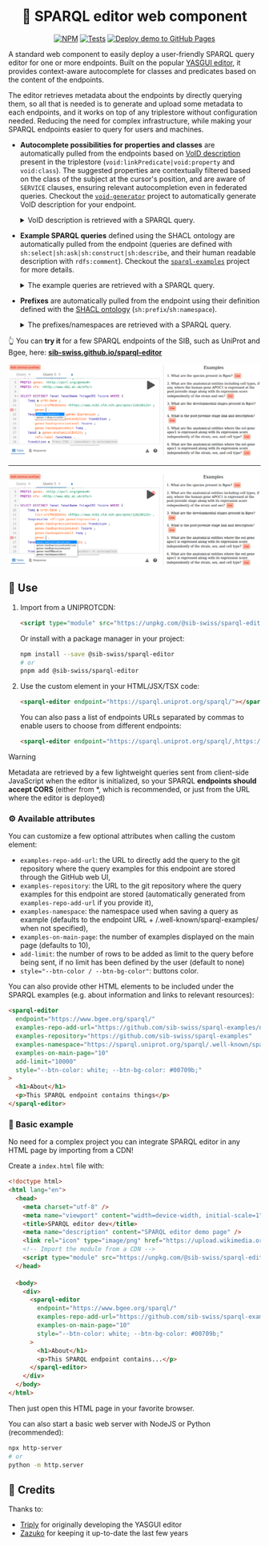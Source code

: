 <div align="center">

# 💫 SPARQL editor web component

[![NPM](https://img.shields.io/npm/v/@sib-swiss/sparql-editor)](https://www.npmjs.com/package/@sib-swiss/sparql-editor)
[![Tests](https://github.com/sib-swiss/sparql-editor/actions/workflows/test.yml/badge.svg)](https://github.com/sib-swiss/sparql-editor/actions/workflows/test.yml)
[![Deploy demo to GitHub Pages](https://github.com/sib-swiss/sparql-editor/actions/workflows/deploy.yml/badge.svg)](https://github.com/sib-swiss/sparql-editor/actions/workflows/deploy.yml)

</div>

A standard web component to easily deploy a user-friendly SPARQL query editor for one or more endpoints. Built on the popular [YASGUI editor](https://github.com/zazuko/Yasgui), it provides context-aware autocomplete for classes and predicates based on the content of the endpoints.

The editor retrieves metadata about the endpoints by directly querying them, so all that is needed is to generate and upload some metadata to each endpoints, and it works on top of any triplestore without configuration needed. Reducing the need for complex infrastructure, while making your SPARQL endpoints easier to query for users and machines.

- **Autocomplete possibilities for properties and classes** are automatically pulled from the endpoints based on [VoID description](https://www.w3.org/TR/void/) present in the triplestore (`void:linkPredicate|void:property` and `void:class`). The suggested properties are contextually filtered based on the class of the subject at the cursor's position, and are aware of `SERVICE` clauses, ensuring relevant autocompletion even in federated queries. Checkout the [`void-generator`](https://github.com/JervenBolleman/void-generator) project to automatically generate VoID description for your endpoint.

  <details><summary>VoID description is retrieved with a SPARQL query.</summary>

  ```SPARQL
  PREFIX void: <http://rdfs.org/ns/void#>
  PREFIX void-ext: <http://ldf.fi/void-ext#>
  SELECT DISTINCT ?subjectClass ?prop ?objectClass ?objectDatatype
  WHERE {
      {
          ?cp void:class ?subjectClass ;
              void:propertyPartition ?pp .
          ?pp void:property ?prop .
          OPTIONAL {
              {
                  ?pp  void:classPartition [ void:class ?objectClass ] .
              } UNION {
                  ?pp void-ext:datatypePartition [ void-ext:datatype ?objectDatatype ] .
              }
          }
      } UNION {
          ?linkset void:subjectsTarget ?subjectClass ;
              void:linkPredicate ?prop ;
              void:objectsTarget ?objectClass .
      }
  }
  ```

  </details>

- **Example SPARQL queries** defined using the SHACL ontology are automatically pulled from the endpoint (queries are defined with `sh:select|sh:ask|sh:construct|sh:describe`, and their human readable description with `rdfs:comment`). Checkout the [`sparql-examples`](https://github.com/sib-swiss/sparql-examples) project for more details.

  <details><summary>The example queries are retrieved with a SPARQL query.</summary>

  ```SPARQL
  PREFIX sh: <http://www.w3.org/ns/shacl#>
  PREFIX rdfs: <http://www.w3.org/2000/01/rdf-schema#>
  SELECT DISTINCT ?sq ?comment ?query
  WHERE {
      ?sq a sh:SPARQLExecutable ;
          rdfs:comment ?comment ;
          sh:select|sh:ask|sh:construct|sh:describe ?query .
  } ORDER BY ?sq
  ```

  </details>

- **Prefixes** are automatically pulled from the endpoint using their definition defined with the [SHACL ontology](https://www.w3.org/TR/shacl/) (`sh:prefix`/`sh:namespace`).

  <details><summary>The prefixes/namespaces are retrieved with a SPARQL query.</summary>

  ```SPARQL
  PREFIX sh: <http://www.w3.org/ns/shacl#>
  SELECT DISTINCT ?prefix ?namespace
  WHERE { [] sh:namespace ?namespace ; sh:prefix ?prefix }
  ORDER BY ?prefix
  ```

  </details>

👆️ You can **try it** for a few SPARQL endpoints of the SIB, such as UniProt and Bgee, here: **[sib-swiss.github.io/sparql-editor](https://sib-swiss.github.io/sparql-editor)**

![Screenshot gene](demo/screenshot_gene.png)

---

![Screenshot expression](demo/screenshot_expression.png)

## 🚀 Use

1. Import from a UNIPROTCDN:

   ```html
   <script type="module" src="https://unpkg.com/@sib-swiss/sparql-editor"></script>
   ```

   Or install with a package manager in your project:

   ```bash
   npm install --save @sib-swiss/sparql-editor
   # or
   pnpm add @sib-swiss/sparql-editor
   ```

2. Use the custom element in your HTML/JSX/TSX code:

   ```html
   <sparql-editor endpoint="https://sparql.uniprot.org/sparql/"></sparql-editor>
   ```

   You can also pass a list of endpoints URLs separated by commas to enable users to choose from different endpoints:

   ```html
   <sparql-editor endpoint="https://sparql.uniprot.org/sparql/,https://www.bgee.org/sparql/"></sparql-editor>
   ```

> [!WARNING]
>
> Metadata are retrieved by a few lightweight queries sent from client-side JavaScript when the editor is initialized, so your SPARQL **endpoints should accept CORS** (either from \*, which is recommended, or just from the URL where the editor is deployed)

### ⚙️ Available attributes

You can customize a few optional attributes when calling the custom element:

- `examples-repo-add-url`: the URL to directly add the query to the git repository where the query examples for this endpoint are stored through the GitHub web UI,
- `examples-repository`: the URL to the git repository where the query examples for this endpoint are stored (automatically generated from `examples-repo-add-url` if you provide it),
- `examples-namespace`: the namespace used when saving a query as example (defaults to the endpoint URL + /.well-known/sparql-examples/ when not specified),
- `examples-on-main-page`: the number of examples displayed on the main page (defaults to 10),
- `add-limit`: the number of rows to be added as limit to the query before being sent, if no limit has been defined by the user (default to none)
- `style="--btn-color / --btn-bg-color"`: buttons color.

You can also provide other HTML elements to be included under the SPARQL examples (e.g. about information and links to relevant resources):

```html
<sparql-editor
  endpoint="https://www.bgee.org/sparql/"
  examples-repo-add-url="https://github.com/sib-swiss/sparql-examples/new/master/examples/Bgee"
  examples-repository="https://github.com/sib-swiss/sparql-examples"
  examples-namespace="https://sparql.uniprot.org/sparql/.well-known/sparql-examples/"
  examples-on-main-page="10"
  add-limit="10000"
  style="--btn-color: white; --btn-bg-color: #00709b;"
>
  <h1>About</h1>
  <p>This SPARQL endpoint contains things</p>
</sparql-editor>
```

### 📝 Basic example

No need for a complex project you can integrate SPARQL editor in any HTML page by importing from a CDN!

Create a `index.html` file with:

```html
<!doctype html>
<html lang="en">
  <head>
    <meta charset="utf-8" />
    <meta name="viewport" content="width=device-width, initial-scale=1" />
    <title>SPARQL editor dev</title>
    <meta name="description" content="SPARQL editor demo page" />
    <link rel="icon" type="image/png" href="https://upload.wikimedia.org/wikipedia/commons/f/f3/Rdf_logo.svg" />
    <!-- Import the module from a CDN -->
    <script type="module" src="https://unpkg.com/@sib-swiss/sparql-editor"></script>
  </head>

  <body>
    <div>
      <sparql-editor
        endpoint="https://www.bgee.org/sparql/"
        examples-repo-add-url="https://github.com/sib-swiss/sparql-examples/new/master/examples/Bgee"
        examples-on-main-page="10"
        style="--btn-color: white; --btn-bg-color: #00709b;"
      >
        <h1>About</h1>
        <p>This SPARQL endpoint contains...</p>
      </sparql-editor>
    </div>
  </body>
</html>
```

Then just open this HTML page in your favorite browser.

You can also start a basic web server with NodeJS or Python (recommended):

```bash
npx http-server
# or
python -m http.server
```

## 🤝 Credits

Thanks to:

- [Triply](https://triply.cc) for originally developing the YASGUI editor
- [Zazuko](https://zazuko.com/) for keeping it up-to-date the last few years
